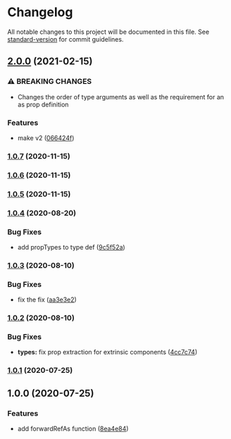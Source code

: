 # Changelog

All notable changes to this project will be documented in this file. See [standard-version](https://github.com/conventional-changelog/standard-version) for commit guidelines.

## [2.0.0](https://github.com/jaredLunde/forward-ref-as/compare/v1.0.6...v2.0.0) (2021-02-15)

### ⚠ BREAKING CHANGES

- Changes the order of type arguments as well as the requirement for an as prop
  definition

### Features

- make v2 ([066424f](https://github.com/jaredLunde/forward-ref-as/commit/066424f1d64b9575ace4633c0d706820937681c3))

### [1.0.7](https://github.com/jaredLunde/forward-ref-as/compare/v1.0.6...v1.0.7) (2020-11-15)

### [1.0.6](https://github.com/jaredLunde/forward-ref-as/compare/v1.0.5...v1.0.6) (2020-11-15)

### [1.0.5](https://github.com/jaredLunde/forward-ref-as/compare/v1.0.4...v1.0.5) (2020-11-15)

### [1.0.4](https://github.com/jaredLunde/forward-ref-as/compare/v1.0.3...v1.0.4) (2020-08-20)

### Bug Fixes

- add propTypes to type def ([9c5f52a](https://github.com/jaredLunde/forward-ref-as/commit/9c5f52a11cc8713d290b5299d06ddaf87dab9ae0))

### [1.0.3](https://github.com/jaredLunde/forward-ref-as/compare/v1.0.2...v1.0.3) (2020-08-10)

### Bug Fixes

- fix the fix ([aa3e3e2](https://github.com/jaredLunde/forward-ref-as/commit/aa3e3e2e66430a6458759f1e3974278b2c095eb2))

### [1.0.2](https://github.com/jaredLunde/forward-ref-as/compare/v1.0.1...v1.0.2) (2020-08-10)

### Bug Fixes

- **types:** fix prop extraction for extrinsic components ([4cc7c74](https://github.com/jaredLunde/forward-ref-as/commit/4cc7c74c0984039425231e3224686e655b14df07))

### [1.0.1](https://github.com/jaredLunde/forward-ref-as/compare/v1.0.0...v1.0.1) (2020-07-25)

## 1.0.0 (2020-07-25)

### Features

- add forwardRefAs function ([8ea4e84](https://github.com/jaredLunde/forward-ref-as/commit/8ea4e84778679f888088d07faa000e5cb1cf5070))
